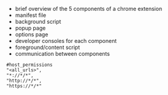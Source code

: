 - brief overview of the 5 components of a chrome extension
- manifest file
- background script
- popup page
- options page
- developer consoles for each component
- foreground/content script
- communication between components

```
#host_permissions
"<all_urls>",
"*://*/*",
"http://*/*",
"https://*/*"
```
